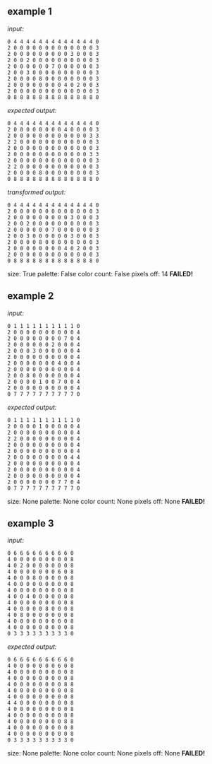 
## example 1
*input:*
```
0 4 4 4 4 4 4 4 4 4 4 4 4 4 0
2 0 0 0 0 0 0 0 0 0 0 0 0 0 3
2 0 0 0 0 0 0 0 0 0 3 0 0 0 3
2 0 0 2 0 0 0 0 0 0 0 0 0 0 3
2 0 0 0 0 0 0 7 0 0 0 0 0 0 3
2 0 0 3 0 0 0 0 0 0 0 0 0 0 3
2 0 0 0 0 8 0 0 0 0 0 0 0 0 3
2 0 0 0 0 0 0 0 0 4 0 2 0 0 3
2 0 0 0 0 0 0 0 0 0 0 0 0 0 3
0 8 8 8 8 8 8 8 8 8 8 8 8 8 0
```
*expected output:*
```
0 4 4 4 4 4 4 4 4 4 4 4 4 4 0
2 0 0 0 0 0 0 0 0 4 0 0 0 0 3
2 0 0 0 0 0 0 0 0 0 0 0 0 3 3
2 2 0 0 0 0 0 0 0 0 0 0 0 0 3
2 0 0 0 0 0 0 0 0 0 0 0 0 0 3
2 0 0 0 0 0 0 0 0 0 0 0 0 3 3
2 0 0 0 0 0 0 0 0 0 0 0 0 0 3
2 2 0 0 0 0 0 0 0 0 0 0 0 0 3
2 0 0 0 0 8 0 0 0 0 0 0 0 0 3
0 8 8 8 8 8 8 8 8 8 8 8 8 8 0
```
*transformed output:*
```
0 4 4 4 4 4 4 4 4 4 4 4 4 4 0
2 0 0 0 0 0 0 0 0 0 0 0 0 0 3
2 0 0 0 0 0 0 0 0 0 3 0 0 0 3
2 0 0 2 0 0 0 0 0 0 0 0 0 0 3
2 0 0 0 0 0 0 7 0 0 0 0 0 0 3
2 0 0 3 0 0 0 0 0 0 3 0 0 0 3
2 0 0 0 0 8 0 0 0 0 0 0 0 0 3
2 0 0 0 0 0 0 0 0 4 0 2 0 0 3
2 0 0 0 0 0 0 0 0 0 0 0 0 0 3
0 8 8 8 8 8 8 8 8 8 8 8 8 8 0
```
size: True
palette: False
color count: False
pixels off: 14
**FAILED!**

## example 2
*input:*
```
0 1 1 1 1 1 1 1 1 1 1 0
2 0 0 0 0 0 0 0 0 0 0 4
2 0 0 0 0 0 0 0 0 7 0 4
2 0 0 0 0 0 0 2 0 0 0 4
2 0 0 0 3 0 0 0 0 0 0 4
2 0 0 0 0 0 0 0 0 0 0 4
2 0 0 0 0 0 0 0 4 0 0 4
2 0 0 0 0 0 0 0 0 0 0 4
2 0 0 8 0 0 0 0 0 0 0 4
2 0 0 0 0 1 0 0 7 0 0 4
2 0 0 0 0 0 0 0 0 0 0 4
0 7 7 7 7 7 7 7 7 7 7 0
```
*expected output:*
```
0 1 1 1 1 1 1 1 1 1 1 0
2 0 0 0 0 1 0 0 0 0 0 4
2 0 0 0 0 0 0 0 0 0 0 4
2 2 0 0 0 0 0 0 0 0 0 4
2 0 0 0 0 0 0 0 0 0 0 4
2 0 0 0 0 0 0 0 0 0 0 4
2 0 0 0 0 0 0 0 0 0 4 4
2 0 0 0 0 0 0 0 0 0 0 4
2 0 0 0 0 0 0 0 0 0 0 4
2 0 0 0 0 0 0 0 0 0 0 4
2 0 0 0 0 0 0 0 7 7 0 4
0 7 7 7 7 7 7 7 7 7 7 0
```
size: None
palette: None
color count: None
pixels off: None
**FAILED!**

## example 3
*input:*
```
0 6 6 6 6 6 6 6 6 6 0
4 0 0 0 0 0 0 0 0 0 8
4 0 2 0 0 0 0 0 0 0 8
4 0 0 0 0 0 0 0 6 0 8
4 0 0 0 8 0 0 0 0 0 8
4 0 0 0 0 0 0 0 0 0 8
4 0 0 0 0 0 0 0 0 0 8
4 0 0 4 0 0 0 0 0 0 8
4 0 0 0 0 0 0 0 0 0 8
4 0 0 0 0 0 8 0 0 0 8
4 0 8 0 0 0 0 0 0 0 8
4 0 0 0 0 0 0 0 0 0 8
4 0 0 0 0 0 0 0 0 0 8
0 3 3 3 3 3 3 3 3 3 0
```
*expected output:*
```
0 6 6 6 6 6 6 6 6 6 0
4 0 0 0 0 0 0 0 6 0 8
4 0 0 0 0 0 0 0 0 0 8
4 0 0 0 0 0 0 0 0 0 8
4 0 0 0 0 0 0 0 0 8 8
4 0 0 0 0 0 0 0 0 0 8
4 0 0 0 0 0 0 0 0 0 8
4 4 0 0 0 0 0 0 0 0 8
4 0 0 0 0 0 0 0 0 0 8
4 0 0 0 0 0 0 0 0 8 8
4 0 0 0 0 0 0 0 0 8 8
4 0 0 0 0 0 0 0 0 0 8
4 0 0 0 0 0 0 0 0 0 8
0 3 3 3 3 3 3 3 3 3 0
```
size: None
palette: None
color count: None
pixels off: None
**FAILED!**

